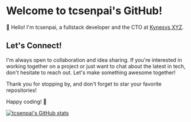 # Welcome to tcsenpai's GitHub!

👋 Hello! I'm tcsenpai, a fullstack developer and the CTO at [Kynesys XYZ](https://kynesys.xyz). 

## Let's Connect!
I'm always open to collaboration and idea sharing. 
If you're interested in working together on a project or just want to chat about the latest in tech, don't hesitate to reach out. 
Let's make something awesome together!

Thank you for stopping by, and don't forget to star your favorite repositories!

Happy coding! 🚀

[![tcsenpai's GitHub stats](https://github-readme-stats.vercel.app/api?username=tcsenpai)](https://github.com/anuraghazra/github-readme-stats)

